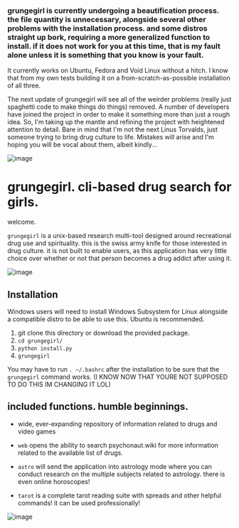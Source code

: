 ### grungegirl is currently undergoing a beautification process. the file quantity is unnecessary, alongside several other problems with the installation process. and some distros straight up bork, requiring a more generalized function to install. if it does not work for you at this time, that is my fault alone unless it is something that you know is your fault.

It currently works on Ubuntu, Fedora and Void Linux without a hitch. I know that from my own tests building it on a from-scratch-as-possible installation of all three. 

The next update of grungegirl will see all of the weirder problems (really just spaghetti code to make things do things) removed. A number of developers have joined the project in order to make it something more than just a rough idea. So, I'm taking up the mantle and refining the project with heightened attention to detail. Bare in mind that I'm not the next Linus Torvalds, just someone trying to bring drug culture to life. Mistakes will arise and I'm hoping you will be vocal about them, albeit kindly... 

![image](https://user-images.githubusercontent.com/90430427/133154198-7da21197-0acb-43ac-8155-4d1edbcf3f02.png)

# grungegirl. cli-based drug search for girls.

welcome.

`grungegirl` is a unix-based research multi-tool designed around recreational drug use and spirituality. this is the swiss army knife for those interested in drug culture. it is not built to enable users, as this application has very little choice over whether or not that person becomes a drug addict after using it.

![image](https://user-images.githubusercontent.com/90430427/133360635-6154db5b-5693-4914-841e-ba87523ddde7.png)

## Installation

Windows users will need to install Windows Subsystem for Linux alongside a compatible distro to be able to use this. Ubuntu is recommended. 

1. git clone this directory or download the provided package. 
2. `cd grungegirl/`
3. `python install.py`
4. `grungegirl`

You may have to run `. ~/.bashrc` after the installation to be sure that the `grungegirl` command works. (I KNOW NOW THAT YOURE NOT SUPPOSED TO DO THIS IM CHANGING IT LOL)

## included functions. humble beginnings.

- wide, ever-expanding repository of information related to drugs and video games

- `web` opens the ability to search psychonaut.wiki for more information related to the available list of drugs. 

- `astro` will send the application into astrology mode where you can conduct research on the multiple subjects related to astrology. there is even online horoscopes!
- `tarot` is a complete tarot reading suite with spreads and other helpful commands! it can be used professionally!

![image](https://user-images.githubusercontent.com/90430427/133362528-8c613e06-56f8-40bf-b2fc-4b01bce7d19a.png)
